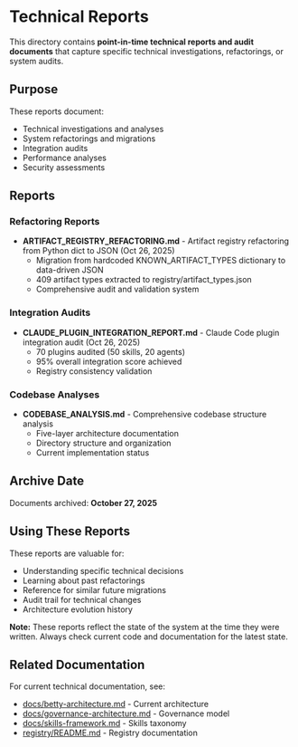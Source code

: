 # Technical Reports

This directory contains **point-in-time technical reports and audit documents** that capture specific technical investigations, refactorings, or system audits.

## Purpose

These reports document:
- Technical investigations and analyses
- System refactorings and migrations
- Integration audits
- Performance analyses
- Security assessments

## Reports

### Refactoring Reports
- **ARTIFACT_REGISTRY_REFACTORING.md** - Artifact registry refactoring from Python dict to JSON (Oct 26, 2025)
  - Migration from hardcoded KNOWN_ARTIFACT_TYPES dictionary to data-driven JSON
  - 409 artifact types extracted to registry/artifact_types.json
  - Comprehensive audit and validation system

### Integration Audits
- **CLAUDE_PLUGIN_INTEGRATION_REPORT.md** - Claude Code plugin integration audit (Oct 26, 2025)
  - 70 plugins audited (50 skills, 20 agents)
  - 95% overall integration score achieved
  - Registry consistency validation

### Codebase Analyses
- **CODEBASE_ANALYSIS.md** - Comprehensive codebase structure analysis
  - Five-layer architecture documentation
  - Directory structure and organization
  - Current implementation status

## Archive Date

Documents archived: **October 27, 2025**

## Using These Reports

These reports are valuable for:
- Understanding specific technical decisions
- Learning about past refactorings
- Reference for similar future migrations
- Audit trail for technical changes
- Architecture evolution history

**Note:** These reports reflect the state of the system at the time they were written. Always check current code and documentation for the latest state.

## Related Documentation

For current technical documentation, see:
- [docs/betty-architecture.md](../betty-architecture.md) - Current architecture
- [docs/governance-architecture.md](../governance-architecture.md) - Governance model
- [docs/skills-framework.md](../skills-framework.md) - Skills taxonomy
- [registry/README.md](../../registry/README.md) - Registry documentation
